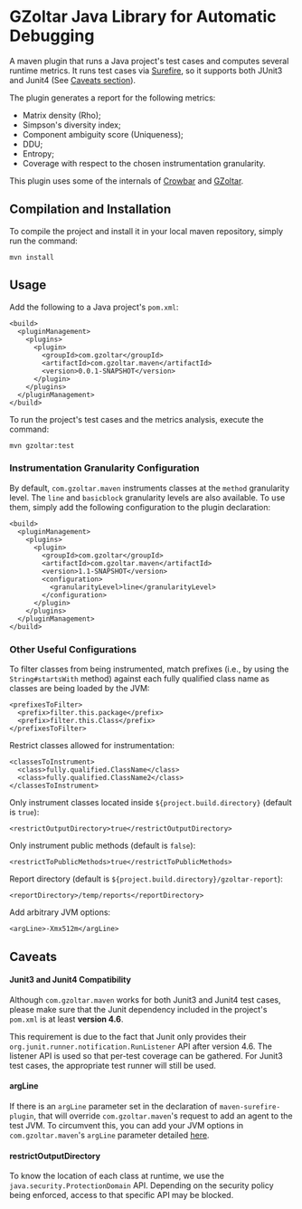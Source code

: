 # GZoltar Java Library for Automatic Debugging

A maven plugin that runs a Java project's test cases and computes several runtime metrics.
It runs test cases via [Surefire](https://maven.apache.org/surefire/maven-surefire-plugin/), so it supports both JUnit3 and Junit4 (See [Caveats section](#caveats)).

The plugin generates a report for the following metrics:

* Matrix density (Rho);
* Simpson's diversity index;
* Component ambiguity score (Uniqueness);
* DDU;
* Entropy;
* Coverage with respect to the chosen instrumentation granularity.

This plugin uses some of the internals of [Crowbar](http://crowbar.io/) and [GZoltar](http://gzoltar.com/).

## Compilation and Installation

To compile the project and install it in your local maven repository, simply run the command:
```
mvn install
```

## Usage

Add the following to a Java project's `pom.xml`:
```
<build>
  <pluginManagement>
    <plugins>
      <plugin>
        <groupId>com.gzoltar</groupId>
        <artifactId>com.gzoltar.maven</artifactId>
        <version>0.0.1-SNAPSHOT</version>
      </plugin>
    </plugins>
  </pluginManagement>
</build>
```

To run the project's test cases and the metrics analysis, execute the command:
```
mvn gzoltar:test
```


### Instrumentation Granularity Configuration
By default, `com.gzoltar.maven` instruments classes at the `method` granularity level. The `line` and `basicblock` granularity levels are also available. To use them, simply add the following configuration to the plugin declaration:
```
<build>
  <pluginManagement>
    <plugins>
      <plugin>
        <groupId>com.gzoltar</groupId>
        <artifactId>com.gzoltar.maven</artifactId>
        <version>1.1-SNAPSHOT</version>
        <configuration>
          <granularityLevel>line</granularityLevel>
        </configuration>
      </plugin>
    </plugins>
  </pluginManagement>
</build>
```

### Other Useful Configurations

To filter classes from being instrumented, match prefixes (i.e., by using the `String#startsWith` method) against each fully qualified class name as classes are being loaded by the JVM:
```
<prefixesToFilter>
  <prefix>filter.this.package</prefix>
  <prefix>filter.this.Class</prefix>
</prefixesToFilter>
```

Restrict classes allowed for instrumentation:
```
<classesToInstrument>
  <class>fully.qualified.ClassName</class>
  <class>fully.qualified.ClassName2</class>
</classesToInstrument>
```

Only instrument classes located inside `${project.build.directory}` (default is `true`):
```
<restrictOutputDirectory>true</restrictOutputDirectory>
```

Only instrument public methods (default is `false`):
```
<restrictToPublicMethods>true</restrictToPublicMethods>
```

Report directory (default is `${project.build.directory}/gzoltar-report`):
```
<reportDirectory>/temp/reports</reportDirectory>
```

Add arbitrary JVM options:
```
<argLine>-Xmx512m</argLine>
```

## Caveats

#### Junit3 and Junit4 Compatibility

Although `com.gzoltar.maven` works for both Junit3 and Junit4 test cases, please make sure that the Junit dependency included in the project's `pom.xml` is at least **version 4.6**.

This requirement is due to the fact that Junit only provides their `org.junit.runner.notification.RunListener` API after version 4.6. The listener API is used so that per-test coverage can be gathered.
For Junit3 test cases, the appropriate test runner will still be used.

#### argLine

If there is an `argLine` parameter set in the declaration of `maven-surefire-plugin`, that will override `com.gzoltar.maven`'s request to add an agent to the test JVM.
To circumvent this, you can add your JVM options in `com.gzoltar.maven`'s `argLine` parameter detailed [here](#other-useful-configurations).

#### restrictOutputDirectory

To know the location of each class at runtime, we use the `java.security.ProtectionDomain` API. Depending on the security policy being enforced, access to that specific API may be blocked.
